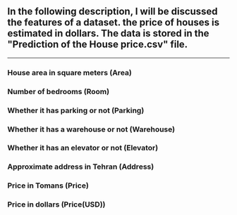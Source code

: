 ## In the following description, I will be discussed the features of a dataset. the price of houses is estimated in dollars. The data is stored in the "Prediction of the House price.csv" file.
***
### House area in square meters (Area)
### Number of bedrooms (Room)
### Whether it has parking or not (Parking)
### Whether it has a warehouse or not (Warehouse)
### Whether it has an elevator or not (Elevator)
### Approximate address in Tehran (Address)
### Price in Tomans (Price)
### Price in dollars (Price(USD))
